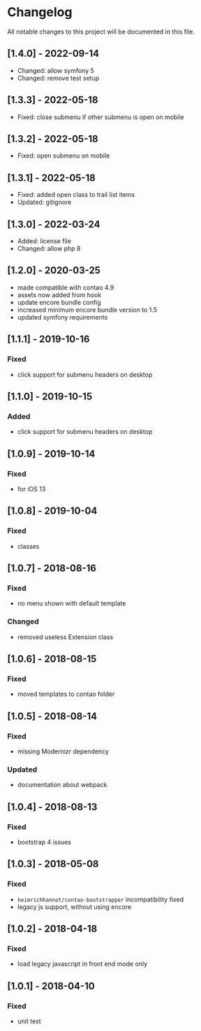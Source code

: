 # Changelog
All notable changes to this project will be documented in this file.

## [1.4.0] - 2022-09-14
- Changed: allow symfony 5
- Changed: remove test setup

## [1.3.3] - 2022-05-18
- Fixed: close submenu if other submenu is open on mobile

## [1.3.2] - 2022-05-18
- Fixed: open submenu on mobile

## [1.3.1] - 2022-05-18
- Fixed: added open class to trail list items
- Updated: gitignore

## [1.3.0] - 2022-03-24
- Added: license file
- Changed: allow php 8

## [1.2.0] - 2020-03-25
- made compatible with contao 4.9
- assets now added from hook
- update encore bundle config
- increased minimum encore bundle version to 1.5
- updated symfony requirements

## [1.1.1] - 2019-10-16

### Fixed
- click support for submenu headers on desktop

## [1.1.0] - 2019-10-15

### Added
- click support for submenu headers on desktop

## [1.0.9] - 2019-10-14

### Fixed
- for iOS 13

## [1.0.8] - 2019-10-04

### Fixed
- classes

## [1.0.7] - 2018-08-16

### Fixed
- no menu shown with default template

### Changed
- removed useless Extension class

## [1.0.6] - 2018-08-15

### Fixed
- moved templates to contao folder

## [1.0.5] - 2018-08-14

### Fixed
- missing Modernizr dependency

### Updated
- documentation about webpack

## [1.0.4] - 2018-08-13

### Fixed
- bootstrap 4 issues

## [1.0.3] - 2018-05-08

### Fixed
- `heimrichhannot/contao-bootstrapper` incompatibility fixed
- legacy js support, without using encore

## [1.0.2] - 2018-04-18

### Fixed
- load legacy javascript in front end mode only

## [1.0.1] - 2018-04-10

### Fixed
- unit test

